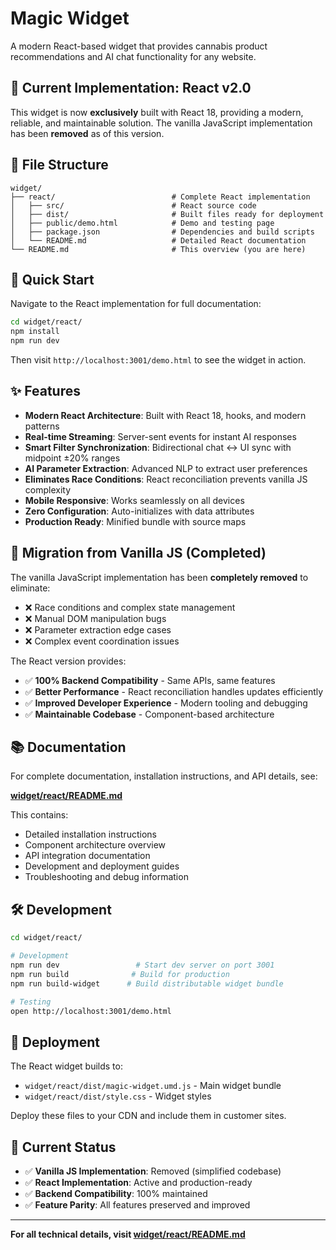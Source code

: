 # Magic Widget

A modern React-based widget that provides cannabis product recommendations and AI chat functionality for any website.

## 🌟 Current Implementation: React v2.0

This widget is now **exclusively** built with React 18, providing a modern, reliable, and maintainable solution. The vanilla JavaScript implementation has been **removed** as of this version.

## 📁 File Structure

```
widget/
├── react/                          # Complete React implementation
│   ├── src/                        # React source code
│   ├── dist/                       # Built files ready for deployment
│   ├── public/demo.html            # Demo and testing page
│   ├── package.json                # Dependencies and build scripts
│   └── README.md                   # Detailed React documentation
└── README.md                       # This overview (you are here)
```

## 🚀 Quick Start

Navigate to the React implementation for full documentation:

```bash
cd widget/react/
npm install
npm run dev
```

Then visit `http://localhost:3001/demo.html` to see the widget in action.

## ✨ Features

- **Modern React Architecture**: Built with React 18, hooks, and modern patterns
- **Real-time Streaming**: Server-sent events for instant AI responses
- **Smart Filter Synchronization**: Bidirectional chat ↔ UI sync with midpoint ±20% ranges
- **AI Parameter Extraction**: Advanced NLP to extract user preferences
- **Eliminates Race Conditions**: React reconciliation prevents vanilla JS complexity
- **Mobile Responsive**: Works seamlessly on all devices
- **Zero Configuration**: Auto-initializes with data attributes
- **Production Ready**: Minified bundle with source maps

## 🔄 Migration from Vanilla JS (Completed)

The vanilla JavaScript implementation has been **completely removed** to eliminate:
- ❌ Race conditions and complex state management
- ❌ Manual DOM manipulation bugs  
- ❌ Parameter extraction edge cases
- ❌ Complex event coordination issues

The React version provides:
- ✅ **100% Backend Compatibility** - Same APIs, same features
- ✅ **Better Performance** - React reconciliation handles updates efficiently  
- ✅ **Improved Developer Experience** - Modern tooling and debugging
- ✅ **Maintainable Codebase** - Component-based architecture

## 📚 Documentation

For complete documentation, installation instructions, and API details, see:

**[widget/react/README.md](react/README.md)**

This contains:
- Detailed installation instructions
- Component architecture overview
- API integration documentation
- Development and deployment guides
- Troubleshooting and debug information

## 🛠️ Development

```bash
cd widget/react/

# Development
npm run dev                 # Start dev server on port 3001
npm run build              # Build for production
npm run build-widget      # Build distributable widget bundle

# Testing
open http://localhost:3001/demo.html
```

## 🚀 Deployment

The React widget builds to:
- `widget/react/dist/magic-widget.umd.js` - Main widget bundle
- `widget/react/dist/style.css` - Widget styles

Deploy these files to your CDN and include them in customer sites.

## 🎯 Current Status

- ✅ **Vanilla JS Implementation**: Removed (simplified codebase)
- ✅ **React Implementation**: Active and production-ready
- ✅ **Backend Compatibility**: 100% maintained
- ✅ **Feature Parity**: All features preserved and improved

---

**For all technical details, visit [widget/react/README.md](react/README.md)**
